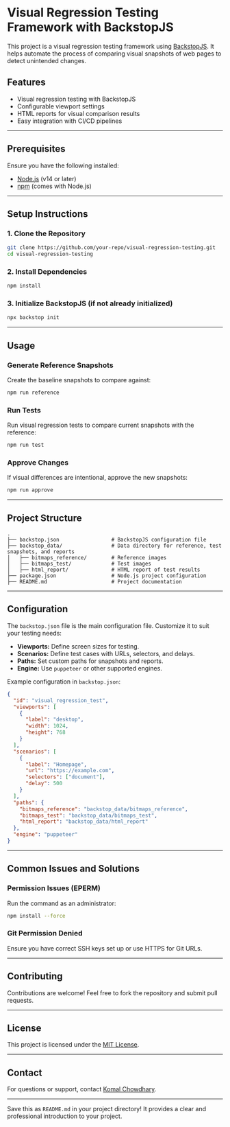 # Visual Regression Testing Framework with BackstopJS



This project is a visual regression testing framework using [BackstopJS](https://github.com/garris/BackstopJS). It helps automate the process of comparing visual snapshots of web pages to detect unintended changes.

## Features

- Visual regression testing with BackstopJS
- Configurable viewport settings
- HTML reports for visual comparison results
- Easy integration with CI/CD pipelines

---

## Prerequisites

Ensure you have the following installed:

- [Node.js](https://nodejs.org/) (v14 or later)
- [npm](https://www.npmjs.com/) (comes with Node.js)

---

## Setup Instructions

### 1. Clone the Repository

```bash
git clone https://github.com/your-repo/visual-regression-testing.git
cd visual-regression-testing
```

### 2. Install Dependencies

```bash
npm install
```

### 3. Initialize BackstopJS (if not already initialized)

```bash
npx backstop init
```

---

## Usage

### Generate Reference Snapshots

Create the baseline snapshots to compare against:

```bash
npm run reference
```

### Run Tests

Run visual regression tests to compare current snapshots with the reference:

```bash
npm run test
```

### Approve Changes

If visual differences are intentional, approve the new snapshots:

```bash
npm run approve
```

---

## Project Structure

```plaintext
.
├── backstop.json                 # BackstopJS configuration file
├── backstop_data/                # Data directory for reference, test snapshots, and reports
│   ├── bitmaps_reference/        # Reference images
│   ├── bitmaps_test/             # Test images
│   ├── html_report/              # HTML report of test results
├── package.json                  # Node.js project configuration
├── README.md                     # Project documentation
```

---

## Configuration

The `backstop.json` file is the main configuration file. Customize it to suit your testing needs:

- **Viewports:** Define screen sizes for testing.
- **Scenarios:** Define test cases with URLs, selectors, and delays.
- **Paths:** Set custom paths for snapshots and reports.
- **Engine:** Use `puppeteer` or other supported engines.

Example configuration in `backstop.json`:

```json
{
  "id": "visual_regression_test",
  "viewports": [
    {
      "label": "desktop",
      "width": 1024,
      "height": 768
    }
  ],
  "scenarios": [
    {
      "label": "Homepage",
      "url": "https://example.com",
      "selectors": ["document"],
      "delay": 500
    }
  ],
  "paths": {
    "bitmaps_reference": "backstop_data/bitmaps_reference",
    "bitmaps_test": "backstop_data/bitmaps_test",
    "html_report": "backstop_data/html_report"
  },
  "engine": "puppeteer"
}
```

---

## Common Issues and Solutions

### Permission Issues (EPERM)

Run the command as an administrator:

```bash
npm install --force
```

### Git Permission Denied

Ensure you have correct SSH keys set up or use HTTPS for Git URLs.

---

## Contributing

Contributions are welcome! Feel free to fork the repository and submit pull requests.

---

## License

This project is licensed under the [MIT License](LICENSE).

---

## Contact

For questions or support, contact [Komal Chowdhary](mailto:your-email@example.com).

---

Save this as `README.md` in your project directory! It provides a clear and professional introduction to your project.
